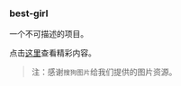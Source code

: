### best-girl

一个不可描述的项目。

点击[这里](https://kaiorange.github.io/best-girl/ "精彩内容")查看精彩内容。

>注：感谢`搜狗图片`给我们提供的图片资源。